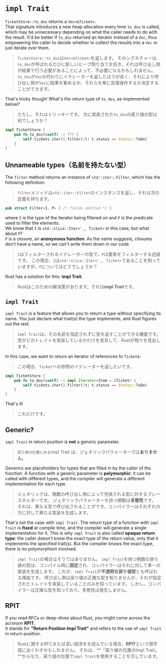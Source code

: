 # `impl Trait`

`TicketStore::to_dos` returns a `Vec<&Ticket>`.\
That signature introduces a new heap allocation every time `to_dos` is called, which may be unnecessary depending
on what the caller needs to do with the result.
It'd be better if `to_dos` returned an iterator instead of a `Vec`, thus empowering the caller to decide whether to
collect the results into a `Vec` or just iterate over them.

> `TicketStore::to_dos`は`Vec<&Ticket>`を返します。
> そのシグネチャーは、`to_dos`が呼ばれるたびに新しいヒープ割り当てを招き、それは呼び出し側が結果で行う必要があることによって、不必要になるかもしれません。
> `to_dos`が`Vec`の代わりにイテレーターを返したほうが良く、それにより呼び出し側が`Vec`に結果を集めるか、それらを単に反復操作するか決定することができます。

That's tricky though!
What's the return type of `to_dos`, as implemented below?

> ただし、それはトリッキーです。
> 次に実装された`to_dos`の戻り値の型は何でしょうか？

```rust
impl TicketStore {
    pub fn to_dos(&self) -> ??? {
        self.tickets.iter().filter(|t| t.status == Status::ToDo)
    }
}
```

## Unnameable types（名前を持たない型）

The `filter` method returns an instance of `std::iter::Filter`, which has the following definition:

> `filter`メソッドは`std::iter::Filter`のインスタンスを返し、それは次の定義を持ちます。

```rust
pub struct Filter<I, P> { /* fields omitted */ }
```

where `I` is the type of the iterator being filtered on and `P` is the predicate used to filter the elements.\
We know that `I` is `std::slice::Iter<'_, Ticket>` in this case, but what about `P`?\
`P` is a closure, an **anonymous function**. As the name suggests, closures don't have a name,
so we can't write them down in our code.

> `I`はフィルターされるイテレーターの型で、`P`は要素をフィルターする述語です。
> この場合、`I`は`std::slice::Iter<'_, Ticket>`であることを知っていますが、`P`についてはどうでしょうか？

Rust has a solution for this: **impl Trait**.

> Rustはこのための解決策があります。それは**impl Trait**です。

## `impl Trait`

`impl Trait` is a feature that allows you to return a type without specifying its name.
You just declare what trait(s) the type implements, and Rust figures out the rest.

> `impl Trait`は、その名前を指定されずに型を返すことができる機能です。
> 型がどのトレイトを実装しているかだけを宣言して、Rustが残りを見出します。

In this case, we want to return an iterator of references to `Ticket`s:

> この場合、`Ticket`への参照のイテレーターを返したいです。

```rust
impl TicketStore {
    pub fn to_dos(&self) -> impl Iterator<Item = &Ticket> {
        self.tickets.iter().filter(|t| t.status == Status::ToDo)
    }
}
```

That's it!

> これだけです。

## Generic?

`impl Trait` in return position is **not** a generic parameter.

> `戻り値の位置にある`impl Trait`は、ジェネリックパラメーターでは**ありません**。

Generics are placeholders for types that are filled in by the caller of the function.
A function with a generic parameter is **polymorphic**: it can be called with different types, and the compiler will generate
a different implementation for each type.

> ジェネリックは、関数の呼び出し側によって充填される型に対するプレースホルダーです。
> ジェネリックパラメーターを持つ関数は**多態性**です。
> それは、異なる型で呼び出されることができ、コンパイラーはそれぞれの方に対して異なる実装を生成します。

That's not the case with `impl Trait`.
The return type of a function with `impl Trait` is **fixed** at compile time, and the compiler will generate
a single implementation for it.
This is why `impl Trait` is also called **opaque return type**: the caller doesn't know the exact type of the return value,
only that it implements the specified trait(s). But the compiler knows the exact type, there is no polymorphism involved.

> `impl Trait`の場合はそうではありません。
> `impl Trait`を持つ関数の戻り値の型は、コンパイル時に**固定**され、コンパイラーはそれに対して単一の実装を生成します。
> これが、`impl Trait`が**不透明な戻り値型**とも呼ばれる理由です。
> 呼び出し側は戻り値の正確な型を知りませんが、それが指定されたトレイトを実装していることのみを知っています。
> しかし、コンパイラーは正確な型を知っており、多態性は発生しません。

## RPIT

If you read RFCs or deep-dives about Rust, you might come across the acronym **RPIT**.\
It stands for **"Return Position Impl Trait"** and refers to the use of `impl Trait` in return position.

> Rustに関するRFCまたは深い探求をを読んでいる場合、**RPIT**という頭字語に出くわすかもしれません。
> それは、**「戻り値の位置のImpl Trait」**からなり、戻り値の位置で`impl Trait`を使用することを示しています。
